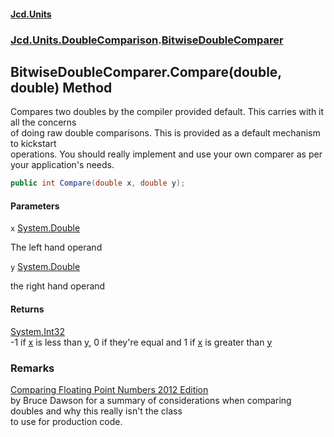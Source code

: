#### [Jcd.Units](index.md 'index')
### [Jcd.Units.DoubleComparison](Jcd.Units.DoubleComparison.md 'Jcd.Units.DoubleComparison').[BitwiseDoubleComparer](Jcd.Units.DoubleComparison.BitwiseDoubleComparer.md 'Jcd.Units.DoubleComparison.BitwiseDoubleComparer')

## BitwiseDoubleComparer.Compare(double, double) Method

Compares two doubles by the compiler provided default. This carries with it all the concerns  
of doing raw double comparisons. This is provided as a default mechanism to kickstart  
operations. You should really implement and use your own comparer as per your application's needs.

```csharp
public int Compare(double x, double y);
```
#### Parameters

<a name='Jcd.Units.DoubleComparison.BitwiseDoubleComparer.Compare(double,double).x'></a>

`x` [System.Double](https://docs.microsoft.com/en-us/dotnet/api/System.Double 'System.Double')

The left hand operand

<a name='Jcd.Units.DoubleComparison.BitwiseDoubleComparer.Compare(double,double).y'></a>

`y` [System.Double](https://docs.microsoft.com/en-us/dotnet/api/System.Double 'System.Double')

the right hand operand

#### Returns
[System.Int32](https://docs.microsoft.com/en-us/dotnet/api/System.Int32 'System.Int32')  
-1 if [x](Jcd.Units.DoubleComparison.BitwiseDoubleComparer.Compare(double,double).md#Jcd.Units.DoubleComparison.BitwiseDoubleComparer.Compare(double,double).x 'Jcd.Units.DoubleComparison.BitwiseDoubleComparer.Compare(double, double).x') is less than [y](Jcd.Units.DoubleComparison.BitwiseDoubleComparer.Compare(double,double).md#Jcd.Units.DoubleComparison.BitwiseDoubleComparer.Compare(double,double).y 'Jcd.Units.DoubleComparison.BitwiseDoubleComparer.Compare(double, double).y'), 0 if they're equal and 1 if [x](Jcd.Units.DoubleComparison.BitwiseDoubleComparer.Compare(double,double).md#Jcd.Units.DoubleComparison.BitwiseDoubleComparer.Compare(double,double).x 'Jcd.Units.DoubleComparison.BitwiseDoubleComparer.Compare(double, double).x') is greater than [y](Jcd.Units.DoubleComparison.BitwiseDoubleComparer.Compare(double,double).md#Jcd.Units.DoubleComparison.BitwiseDoubleComparer.Compare(double,double).y 'Jcd.Units.DoubleComparison.BitwiseDoubleComparer.Compare(double, double).y')

### Remarks
[Comparing Floating Point Numbers 2012 Edition](https://randomascii.wordpress.com/2012/02/25/comparing-floating-point-numbers-2012-edition/ 'https://randomascii.wordpress.com/2012/02/25/comparing-floating-point-numbers-2012-edition/')  
            by Bruce Dawson for a summary of considerations when comparing doubles and why this really isn't the class  
            to use for production code.
